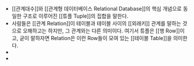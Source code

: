 - [[관계대수]]와 [[관계형 데이터베이스 Relational Database]]의 핵심 개념으로 동일한 구조로 이루어진 [[튜플 Tuple]]의 집합을 말한다.
- 사람들은 [[관계 Relation]]이 테이블과 테이블 사이의 [[외래키]] 관계를 말하는 것으로 오해하고는 하지만, 그 관계와는 다른 의미이다. 여기서 튜플은 [[행 Row]]이고, 굳이 말하자면 Relation은 이런 Row들이 모여 있는 [[테이블 Table]]을 의미한다.
-
-